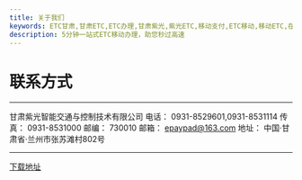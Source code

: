 ```yaml
---
title: 关于我们
keywords: ETC甘肃,甘肃ETC,ETC办理,甘肃紫光,紫光ETC,移动支付,ETC移动,移动ETC,在线充值,ETC办理,卡片办理,OBU办理,OBU激活,ETC手持终端,甘肃ETC办理,甘肃ETC发行,移动发行终端,ETC移动发行系统
description: 5分钟一站式ETC移动办理，助您秒过高速
---
```


# 联系方式
---
甘肃紫光智能交通与控制技术有限公司
电话：    0931-8529601,0931-8531114
传真：    0931-8531000
邮编：    730010
邮箱：    epaypad@163.com
地址：    中国·甘肃省·兰州市张苏滩村802号

---

 

<a href="https://note.youdao.com/yws/api/personal/file/WEB05890e453409922bda8a11425b921f25?method=download&shareKey=90443cd130843ab5d8004a188221df59" width="60%">下载地址</a>